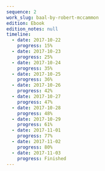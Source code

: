 ```yaml
---
sequence: 2
work_slug: baal-by-robert-mccammon
edition: Ebook
edition_notes: null
timeline:
  - date: 2017-10-22
    progress: 15%
  - date: 2017-10-23
    progress: 25%
  - date: 2017-10-24
    progress: 35%
  - date: 2017-10-25
    progress: 36%
  - date: 2017-10-26
    progress: 42%
  - date: 2017-10-27
    progress: 47%
  - date: 2017-10-28
    progress: 48%
  - date: 2017-10-29
    progress: 61%
  - date: 2017-11-01
    progress: 77%
  - date: 2017-11-02
    progress: 80%
  - date: 2017-11-03
    progress: Finished
---
```

